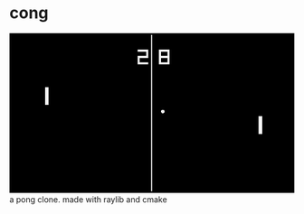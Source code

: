 # cong
![screencap of game](2023-10-25_18-00.png "Gameplay")\
a pong clone. made with raylib and cmake
